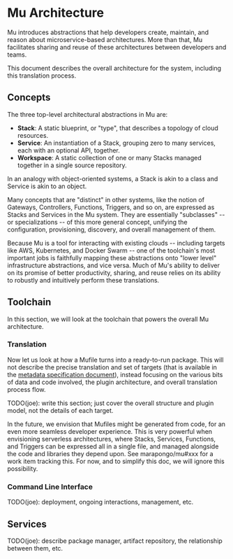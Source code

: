 # Mu Architecture

Mu introduces abstractions that help developers create, maintain, and reason about microservice-based architectures.
More than that, Mu facilitates sharing and reuse of these architectures between developers and teams.

This document describes the overall architecture for the system, including this translation process.

## Concepts

The three top-level architectural abstractions in Mu are:

* **Stack**: A static blueprint, or "type", that describes a topology of cloud resources.
* **Service**: An instantiation of a Stack, grouping zero to many services, each with an optional API, together.
* **Workspace**: A static collection of one or many Stacks managed together in a single source repository.

In an analogy with object-oriented systems, a Stack is akin to a class and Service is akin to an object.

Many concepts that are "distinct" in other systems, like the notion of Gateways, Controllers, Functions, Triggers, and
so on, are expressed as Stacks and Services in the Mu system.  They are essentially "subclasses" -- or specializations
-- of this more general concept, unifying the configuration, provisioning, discovery, and overall management of them.

Because Mu is a tool for interacting with existing clouds -- including targets like AWS, Kubernetes, and Docker Swarm --
one of the toolchain's most important jobs is faithfully mapping these abstractions onto "lower level" infrastructure
abstractions, and vice versa.  Much of Mu's ability to deliver on its promise of better productivity, sharing, and reuse
relies on its ability to robustly and intuitively perform these translations.

## Toolchain

In this section, we will look at the toolchain that powers the overall Mu architecture.

### Translation

Now let us look at how a Mufile turns into a ready-to-run package.  This will not describe the precise translation and
set of targets (that is available in the [metadata specification document](metadata.md)), instead focusing on the
various bits of data and code involved, the plugin architecture, and overall translation process flow.

TODO(joe): write this section; just cover the overall structure and plugin model, not the details of each target.

In the future, we envision that Mufiles might be generated from code, for an even more seamless developer experience.
This is very powerful when envisioning serverless architectures, where Stacks, Services, Functions, and Triggers can be
expressed all in a single file, and managed alongside the code and libraries they depend upon.  See marapongo/mu#xxx
for a work item tracking this.  For now, and to simplify this doc, we will ignore this possibility.

### Command Line Interface

TODO(joe): deployment, ongoing interactions, management, etc.

## Services

TODO(joe): describe package manager, artifact repository, the relationship between them, etc.

